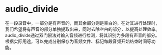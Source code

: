 # audio_divide
在一段录音中，一部分是有声音的，而其余部分则是空白的。在对其进行处理时，我们希望将有声音的部分单独提取出来，同时去除空白的部分，以提高处理效率。 
audio_divide通过双门限法对输入音频进行检测，将其识别为多段有声音的部分。根据实际用途，可以完成分别保存为音频文件、标记每段音频开始结束时间等功能。
